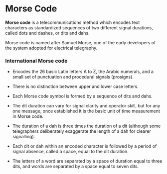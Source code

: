 # Morse Code

**Morse code** is a telecommunications method which encodes text characters as standardized sequences of two different signal durations, called dots and dashes, or dits and dahs.

Morse code is named after Samuel Morse, one of the early developers of the system adopted for electrical telegraphy.

### International Morse code

- Encodes the 26 basic Latin letters A to Z, the Arabic numerals, and a small set of punctuation and procedural signals (prosigns).

- There is no distinction between upper and lower case letters.

- Each Morse code symbol is formed by a sequence of dits and dahs. 

- The dit duration can vary for signal clarity and operator skill, but for any one message, once established it is the basic unit of time measurement in Morse code. 

- The duration of a dah is three times the duration of a dit (although some telegraphers deliberately exaggerate the length of a dah for clearer signalling). 

- Each dit or dah within an encoded character is followed by a period of signal absence, called a space, equal to the dit duration. 

- The letters of a word are separated by a space of duration equal to three dits, and words are separated by a space equal to seven dits.


